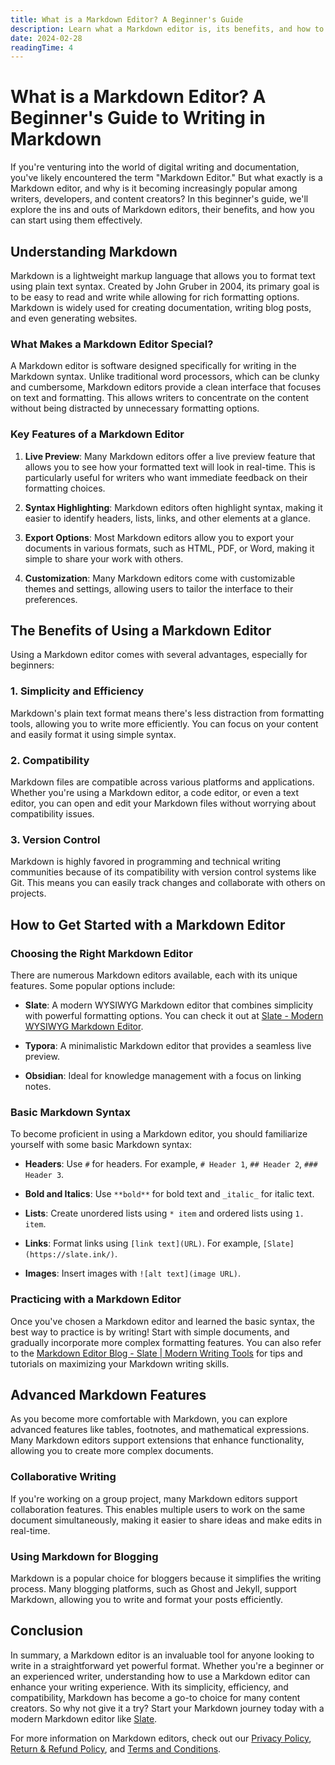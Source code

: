 ```yaml
---
title: What is a Markdown Editor? A Beginner's Guide
description: Learn what a Markdown editor is, its benefits, and how to get started with this powerful writing tool. Perfect for writers, developers, and content creators.
date: 2024-02-28
readingTime: 4
---
```


# What is a Markdown Editor? A Beginner's Guide to Writing in Markdown

If you're venturing into the world of digital writing and documentation, you've likely encountered the term "Markdown Editor." But what exactly is a Markdown editor, and why is it becoming increasingly popular among writers, developers, and content creators? In this beginner's guide, we'll explore the ins and outs of Markdown editors, their benefits, and how you can start using them effectively.

## Understanding Markdown

Markdown is a lightweight markup language that allows you to format text using plain text syntax. Created by John Gruber in 2004, its primary goal is to be easy to read and write while allowing for rich formatting options. Markdown is widely used for creating documentation, writing blog posts, and even generating websites. 

### What Makes a Markdown Editor Special?

A Markdown editor is software designed specifically for writing in the Markdown syntax. Unlike traditional word processors, which can be clunky and cumbersome, Markdown editors provide a clean interface that focuses on text and formatting. This allows writers to concentrate on the content without being distracted by unnecessary formatting options.

### Key Features of a Markdown Editor

1. **Live Preview**: Many Markdown editors offer a live preview feature that allows you to see how your formatted text will look in real-time. This is particularly useful for writers who want immediate feedback on their formatting choices.

2. **Syntax Highlighting**: Markdown editors often highlight syntax, making it easier to identify headers, lists, links, and other elements at a glance.

3. **Export Options**: Most Markdown editors allow you to export your documents in various formats, such as HTML, PDF, or Word, making it simple to share your work with others.

4. **Customization**: Many Markdown editors come with customizable themes and settings, allowing users to tailor the interface to their preferences.

## The Benefits of Using a Markdown Editor

Using a Markdown editor comes with several advantages, especially for beginners:

### 1. Simplicity and Efficiency

Markdown's plain text format means there's less distraction from formatting tools, allowing you to write more efficiently. You can focus on your content and easily format it using simple syntax.

### 2. Compatibility

Markdown files are compatible across various platforms and applications. Whether you're using a Markdown editor, a code editor, or even a text editor, you can open and edit your Markdown files without worrying about compatibility issues.

### 3. Version Control

Markdown is highly favored in programming and technical writing communities because of its compatibility with version control systems like Git. This means you can easily track changes and collaborate with others on projects.

## How to Get Started with a Markdown Editor

### Choosing the Right Markdown Editor

There are numerous Markdown editors available, each with its unique features. Some popular options include:

- **Slate**: A modern WYSIWYG Markdown editor that combines simplicity with powerful formatting options. You can check it out at [Slate - Modern WYSIWYG Markdown Editor](https://slate.ink/).

- **Typora**: A minimalistic Markdown editor that provides a seamless live preview.

- **Obsidian**: Ideal for knowledge management with a focus on linking notes.

### Basic Markdown Syntax

To become proficient in using a Markdown editor, you should familiarize yourself with some basic Markdown syntax:

- **Headers**: Use `#` for headers. For example, `# Header 1`, `## Header 2`, `### Header 3`.

- **Bold and Italics**: Use `**bold**` for bold text and `_italic_` for italic text.

- **Lists**: Create unordered lists using `* item` and ordered lists using `1. item`.

- **Links**: Format links using `[link text](URL)`. For example, `[Slate](https://slate.ink/)`.

- **Images**: Insert images with `![alt text](image URL)`.

### Practicing with a Markdown Editor

Once you've chosen a Markdown editor and learned the basic syntax, the best way to practice is by writing! Start with simple documents, and gradually incorporate more complex formatting features. You can also refer to the [Markdown Editor Blog - Slate | Modern Writing Tools](https://slate.ink/blog) for tips and tutorials on maximizing your Markdown writing skills.

## Advanced Markdown Features

As you become more comfortable with Markdown, you can explore advanced features like tables, footnotes, and mathematical expressions. Many Markdown editors support extensions that enhance functionality, allowing you to create more complex documents.

### Collaborative Writing

If you're working on a group project, many Markdown editors support collaboration features. This enables multiple users to work on the same document simultaneously, making it easier to share ideas and make edits in real-time.

### Using Markdown for Blogging

Markdown is a popular choice for bloggers because it simplifies the writing process. Many blogging platforms, such as Ghost and Jekyll, support Markdown, allowing you to write and format your posts efficiently.

## Conclusion

In summary, a Markdown editor is an invaluable tool for anyone looking to write in a straightforward yet powerful format. Whether you're a beginner or an experienced writer, understanding how to use a Markdown editor can enhance your writing experience. With its simplicity, efficiency, and compatibility, Markdown has become a go-to choice for many content creators. So why not give it a try? Start your Markdown journey today with a modern Markdown editor like [Slate](https://slate.ink/).

For more information on Markdown editors, check out our [Privacy Policy](https://slate.ink/privacy-policy), [Return & Refund Policy](https://slate.ink/refund-policy), and [Terms and Conditions](https://slate.ink/terms-and-conditions).
